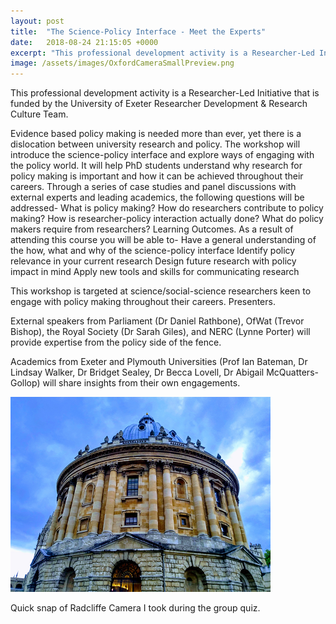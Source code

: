 ```yaml
---
layout: post
title:  "The Science-Policy Interface - Meet the Experts"
date:   2018-08-24 21:15:05 +0000
excerpt: "This professional development activity is a Researcher-Led Initiative that is funded by the University of Exeter Researcher Development & Research Culture Team."
image: /assets/images/OxfordCameraSmallPreview.png
---
```


This professional development activity is a Researcher-Led Initiative that is funded by the University of Exeter Researcher Development & Research Culture Team.


Evidence based policy making is needed more than ever, yet there is a dislocation between university research and policy.
The workshop will introduce the science-policy interface and explore ways of engaging with the policy world. It will help PhD students understand why research for policy making is important and how it can be achieved throughout their careers.
Through a series of case studies and panel discussions with external experts and leading academics, the following questions will be addressed-
What is policy making?
How do researchers contribute to policy making?
How is researcher-policy interaction actually done?
What do policy makers require from researchers?
Learning Outcomes.
As a result of attending this course you will be able to-
Have a general understanding of the how, what and why of the science-policy interface
Identify policy relevance in your current research
Design future research with policy impact in mind
Apply new tools and skills for communicating research

This workshop is targeted at science/social-science researchers keen to engage with policy making throughout their careers.
Presenters.

External speakers from Parliament (Dr Daniel Rathbone), OfWat (Trevor Bishop), the Royal Society (Dr Sarah Giles), and NERC (Lynne Porter) will provide expertise from the policy side of the fence.

Academics from Exeter and Plymouth Universities (Prof Ian Bateman, Dr Lindsay Walker, Dr Bridget Sealey, Dr Becca Lovell, Dr Abigail McQuatters-Gollop) will share insights from their own engagements.
 


![Quick snap of Radcliffe Camera I took during the group quiz.](/assets/images/OxfordCameraSmall.png)
 
Quick snap of Radcliffe Camera I took during the group quiz.





